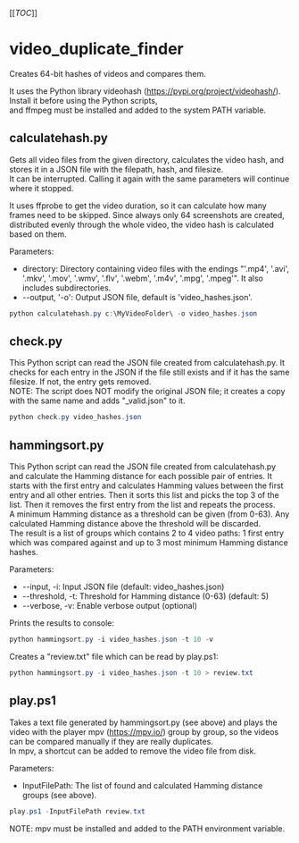 [[_TOC_]]

# video_duplicate_finder
Creates 64-bit hashes of videos and compares them.

It uses the Python library videohash (https://pypi.org/project/videohash/).  
Install it before using the Python scripts,  
and ffmpeg must be installed and added to the system PATH variable.

## calculatehash.py
Gets all video files from the given directory, calculates the video hash, and stores it in a JSON file with the filepath, hash, and filesize.  
It can be interrupted. Calling it again with the same parameters will continue where it stopped.

It uses ffprobe to get the video duration, so it can calculate how many frames need to be skipped. Since always only 64 screenshots are created, distributed evenly through the whole video, the video hash is calculated based on them.

Parameters:
- directory: Directory containing video files with the endings "'.mp4', '.avi', '.mkv', '.mov', '.wmv', '.flv', '.webm', '.m4v', '.mpg', '.mpeg'". It also includes subdirectories.
- --output, '-o': Output JSON file, default is 'video_hashes.json'.

```powershell
python calculatehash.py c:\MyVideoFolder\ -o video_hashes.json
```

## check.py
This Python script can read the JSON file created from calculatehash.py. It checks for each entry in the JSON if the file still exists and if it has the same filesize. If not, the entry gets removed.  
NOTE: The script does NOT modify the original JSON file; it creates a copy with the same name and adds "_valid.json" to it.

```powershell
python check.py video_hashes.json
```

## hammingsort.py
This Python script can read the JSON file created from calculatehash.py and calculate the Hamming distance for each possible pair of entries. It starts with the first entry and calculates Hamming values between the first entry and all other entries. Then it sorts this list and picks the top 3 of the list. Then it removes the first entry from the list and repeats the process.  
A minimum Hamming distance as a threshold can be given (from 0-63). Any calculated Hamming distance above the threshold will be discarded.  
The result is a list of groups which contains 2 to 4 video paths: 1 first entry which was compared against and up to 3 most minimum Hamming distance hashes.
 
Parameters:
- --input, -i: Input JSON file (default: video_hashes.json)
- --threshold, -t: Threshold for Hamming distance (0-63) (default: 5)
- --verbose, -v: Enable verbose output (optional)

Prints the results to console:
```powershell
python hammingsort.py -i video_hashes.json -t 10 -v
```

Creates a "review.txt" file which can be read by play.ps1:
```powershell
python hammingsort.py -i video_hashes.json -t 10 > review.txt
```

## play.ps1
Takes a text file generated by hammingsort.py (see above) and plays the video with the player mpv (https://mpv.io/) group by group, so the videos can be compared manually if they are really duplicates.  
In mpv, a shortcut can be added to remove the video file from disk.

Parameters:
- InputFilePath: The list of found and calculated Hamming distance groups (see above).

```powershell
play.ps1 -InputFilePath review.txt
```
NOTE: mpv must be installed and added to the PATH environment variable.
